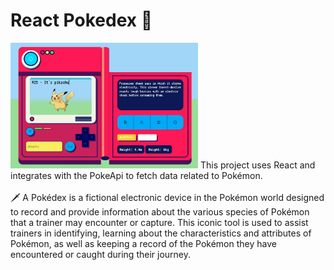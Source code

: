 
# React Pokedex 🌟
<img src="/previews/pokedex.jpg" width='300'/>
This project uses React and integrates with the PokeApi to fetch data related to Pokémon.
<br></br>
🗡️ A Pokédex is a fictional electronic device in the Pokémon world designed to record and provide information about the various species of Pokémon that a trainer may encounter or capture. This iconic tool is used to assist trainers in identifying, learning about the characteristics and attributes of Pokémon, as well as keeping a record of the Pokémon they have encountered or caught during their journey.


